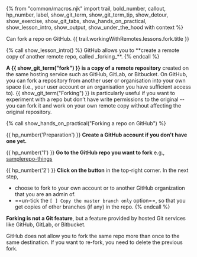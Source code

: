 {% from "common/macros.njk" import trail, bold_number, callout, hp_number, label, show_git_term, show_git_term_tip, show_detour, show_exercise, show_git_tabs, show_hands_on_practical, show_lesson_intro, show_output, show_under_the_hood with context %}

<span id="prereqs"></span>
<span id="outcomes">Can fork a repo on GitHub.</span>
<span id="title">{{ trail.workingWithRemotes.lessons.fork.title }}</span>

<div id="body">
{% call show_lesson_intro() %}
GitHub allows you to **create a remote copy of another remote repo, called _forking_**.
{% endcall %}

**A {{ show_git_term("fork") }} is a copy of a remote repository** created on the same hosting service such as GitHub, GitLab, or Bitbucket. On GitHub, you can fork a repository from another user or organisation into your own space (i.e., your user account or an organisation you have sufficient access to). {{ show_git_term("Forking") }} is particularly useful if you want to experiment with a repo but don’t have write permissions to the original -- you can fork it and work on your own remote copy without affecting the original repository.

<!-- ================== start: HANDS-ON =========================== -->
{% call show_hands_on_practical("Forking a repo on GitHub")  %}

{{ hp_number('Preparation') }} **Create a GitHub account if you don't have one yet.**

{{ hp_number('1') }}  **Go to the GitHub repo you want to fork** e.g., [samplerepo-things](https://github.com/se-edu/samplerepo-things)

{{ hp_number('2') }} **Click on the <pic eager src="images/fork.png" height="30" /> button** in the top-right corner. In the next step,
  * choose to fork to your own account or to another GitHub organization that you are an admin of.
  * ==un-tick the `[ ] Copy the master branch only` option==, so that you get copies of other branches (if any) in the repo.
{% endcall %}<!-- ===== end: HANDS-ON ============================ -->


<box type="important" seamless>

**Forking is not a Git feature**, but a feature provided by hosted Git services like GitHub, GitLab, or Bitbucket.
</box>
<box type="info" seamless>

GitHub does not allow you to fork the same repo more than once to the same destination. If you want to re-fork, you need to delete the previous fork.
</box>

</div>

<div id="extras">
</div>
